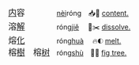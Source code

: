 <big>[内]()容　　　</big>　[nèi]()róng　📥🏡 [content.](https://translate.google.com/?sl=en&tl=zh-CN&text=content)   
<big>溶[解]()　　　</big>　róng[jiě]()　 🧪✂️ [dissolve.](https://translate.google.com/?sl=en&tl=zh-CN&text=dissolve)   
<big>熔[化]()　　　</big>　róng[huà]()　 🔥🌓 [melt.](https://translate.google.com/?sl=en&tl=zh-CN&text=melt)   
<big>榕[樹]()　榕[树]()</big>　róng[shù]()　🍐🌳 [fig tree.](https://www.google.com/search?q=fig+tree&tbm=isch)   
